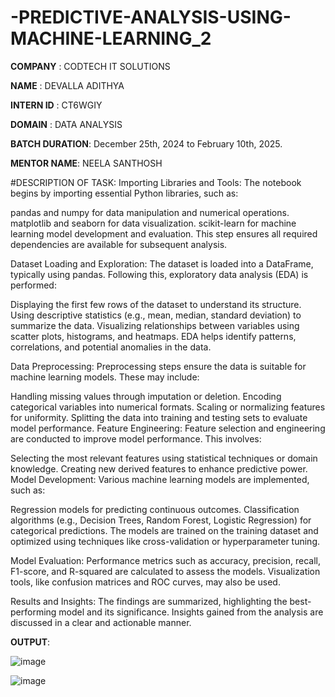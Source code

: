 # -PREDICTIVE-ANALYSIS-USING-MACHINE-LEARNING_2

**COMPANY** : CODTECH IT SOLUTIONS

**NAME** : DEVALLA ADITHYA

**INTERN ID** : CT6WGIY

**DOMAIN** : DATA ANALYSIS

**BATCH DURATION**:  December 25th, 2024 to February 10th, 2025.

**MENTOR NAME**: NEELA SANTHOSH

#DESCRIPTION OF TASK: 
Importing Libraries and Tools: The notebook begins by importing essential Python libraries, such as:

pandas and numpy for data manipulation and numerical operations.
matplotlib and seaborn for data visualization.
scikit-learn for machine learning model development and evaluation.
This step ensures all required dependencies are available for subsequent analysis.

Dataset Loading and Exploration: The dataset is loaded into a DataFrame, typically using pandas. Following this, exploratory data analysis (EDA) is performed:

Displaying the first few rows of the dataset to understand its structure.
Using descriptive statistics (e.g., mean, median, standard deviation) to summarize the data.
Visualizing relationships between variables using scatter plots, histograms, and heatmaps.
EDA helps identify patterns, correlations, and potential anomalies in the data.

Data Preprocessing: Preprocessing steps ensure the data is suitable for machine learning models. These may include:

Handling missing values through imputation or deletion.
Encoding categorical variables into numerical formats.
Scaling or normalizing features for uniformity.
Splitting the data into training and testing sets to evaluate model performance.
Feature Engineering: Feature selection and engineering are conducted to improve model performance. This involves:

Selecting the most relevant features using statistical techniques or domain knowledge.
Creating new derived features to enhance predictive power.
Model Development: Various machine learning models are implemented, such as:

Regression models for predicting continuous outcomes.
Classification algorithms (e.g., Decision Trees, Random Forest, Logistic Regression) for categorical predictions.
The models are trained on the training dataset and optimized using techniques like cross-validation or hyperparameter tuning.

Model Evaluation: Performance metrics such as accuracy, precision, recall, F1-score, and R-squared are calculated to assess the models. Visualization tools, like confusion matrices and ROC curves, may also be used.

Results and Insights: The findings are summarized, highlighting the best-performing model and its significance. Insights gained from the analysis are discussed in a clear and actionable manner.



**OUTPUT**:



![image](https://github.com/user-attachments/assets/50542067-240b-40b5-80b4-3a5fab3ba470)


![image](https://github.com/user-attachments/assets/3b704e67-dfec-4e9a-a2f5-05f772b3fe4f)


 
